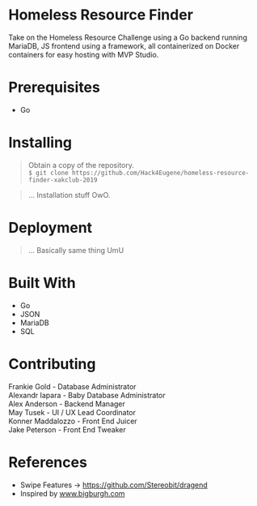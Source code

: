 # Homeless Resource Finder
Take on the Homeless Resource Challenge using a Go backend running MariaDB, JS frontend using a framework, all containerized on Docker containers for easy hosting with MVP Studio.

# Prerequisites
- Go

# Installing
> Obtain a copy of the repository.  
`$ git clone https://github.com/Hack4Eugene/homeless-resource-finder-xakclub-2019`

> ... Installation stuff OwO.

# Deployment
> ... Basically same thing UmU

# Built With
- Go  
- JSON  
- MariaDB  
- SQL  

# Contributing
Frankie Gold - Database Administrator  
Alexandr Iapara - Baby Database Administrator  
Alex Anderson - Backend Manager  
May Tusek - UI / UX Lead Coordinator  
Konner Maddalozzo - Front End Juicer  
Jake Peterson - Front End Tweaker  

# References 
- Swipe Features -> https://github.com/Stereobit/dragend  
- Inspired by www.bigburgh.com  